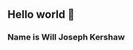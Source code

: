 ## Hello world 👋
### Name is Will Joseph Kershaw 
<!--
**WKershaw106/Wkershaw106** is a ✨ _special_ ✨ repository because its `README.md` (this file) appears on your GitHub profile.

Here are some ideas to get you started:

- 🌱 I’m currently learning how to do design websites
- 🤔 I’m looking for help with Webcoding
- 💬 Ask me about Animals
- 📫 How to reach me: ...
- ⚡ Fun fact: Im goated at fortnite
-->
